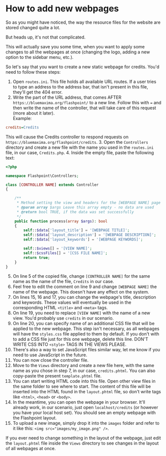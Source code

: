 # How to add new webpages

So as you might have noticed, the way the resource files for the website are stored changed quite a lot.

But heads up, it's not that complicated.

This will actually save you some time, when you want to apply some changes to all the webpages at once (changing the 
logo, adding a new option to the sidebar menu, etc.).

So let's say that you want to create a new static webpage for credits. You'd need to follow these steps:

1. Open `routes.ini`. This file holds all available URL routes. If a user tries to type an address to the address bar,
that isn't present in this file, they'll get the 404 error.
2. Write the part of the URL address, that comes AFTER `https://bluemaxima.org/flashpoint/` to a new line.
Follow this with `=` and then write the name of the controller, that will take care of this request (more about it 
later).  
Example:
```ini
credits=Credits
```
This will cause the Credits controller to respond requests on `https://bluemaxima.org/flashpoint/credits`.
3. Open the `Controllers` directory and create a new file with the name you used in the `routes.ini` file, in our case,
`Credits.php`.
4. Inside the empty file, paste the following text:
```php
<?php

namespace Flashpoint\Controllers;

class [CONTROLLER NAME] extends Controller
{

    /**
     * Method setting the view and headers for the [WEBPAGE NAME] page
     * @param array $args Leave this array empty - no data are used
     * @return bool TRUE, if the data was set successfully
     */
    public function process(array $args): bool
    {
        self::$data['layout_title'] = '[WEBPAGE TITLE]';
        self::$data['layout_description'] = '[WEBPAGE DESCRIPTION]';
        self::$data['layout_keywords'] = '[WEBPAGE KEYWORDS]';

        self::$views[] = '[VIEW NAME]';
        self::$cssFiles[] = '[CSS FILE NAME]';
        return true;
    }
}
```
5. On line 5 of the copied file, change `[CONTROLLER NAME]` for the same name as the name of the file, `Credits` in our
case.
6. Feel free to edit the comment on line 9 and change `[WEBPAGE NAME]` the name of the webpage. This doesn't have any
effect on the system.
7. On lines 15, 16 and 17, you can change the webpage's title, description and keywords. These values will eventually be
used in the corresponding HTML `<title>` and `<meta>` tags.
8. On line 19, you need to replace `[VIEW NAME]` with the name of a new view. You'd probably use `credits` in our
scenario.
9. On line 20, you can specify name of an additional CSS file that will be applied to the new webpage. This step isn't
necessary, as all webpages will have the `styles.css` file applied to them by default. If you don't with to add a CSS
file just for this one webpage, delete this line. DON'T WRITE CSS INTO `<style>` TAGS IN THE VIEWS PLEASE.
10. There's also a way to set JavaScript files similar way, let me know if you need to use JavaScript in the future.
11. You can now close the controller file.
12. Move to the `Views` directory and create a new file here, with the same name as you chose in step 7, in our case,
`credits.phtml`. You can also copy-paste the present `template.phtml` file.
13. You can start writing HTML code into this file. Open other view files in the same folder to see where to start. The
content of this file will be inserted into the HTML found in the `layout.phtml` file, so don't write tags like `<html>`,
`<head>` or `<body>`.
14. In the meantime, you can open the webpage in your browser. It'll already work, in our scenario, just open
`localhost/credits` (or however you have your local host set). You should see an empty webpage with the Flashpoint
layout.
15. To upload a new image, simply drop it into the `images` folder and refer to it like this:
`<img src="images/my_image.png" />`.

If you ever need to change something in the layout of the webpage, just edit the `layout.phtml` file inside the `Views`
directory to see changes in the layout of all webpages at once.
